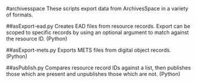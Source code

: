 #archivesspace
These scripts export data from ArchivesSpace in a variety of formats.

##asExport-ead.py
Creates EAD files from resource records. Export can be scoped to specific records by using an optional argument to match against the resource ID. (Python)

##asExport-mets.py
Exports METS files from digital object records. (Python)

##asPublish.py
Compares resource record IDs against a list, then publishes those which are present and unpublishes those which are not. (Python)